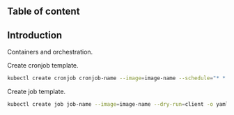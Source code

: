 ## Table of content

## Introduction
Containers and orchestration.  

Create cronjob template.  
```sh
kubectl create cronjob cronjob-name --image=image-name --schedule="* * * * *" --dry-run=client -o yaml > cronjob.yaml
```

Create job template.  
```sh
kubectl create job job-name --image=image-name --dry-run=client -o yaml -- bash -c echo "Hello world" > job.yaml
```